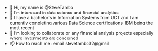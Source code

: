 - 👋 Hi, my name is @SteveTambo
- 👀 I’m interested in data science and financial analytics
- 🌱 I have a bachelor's in Information Systems from UCT and I am currently completing various Data Science certifications, IBM being the most recent
- 💞️ I’m looking to collaborate on any financial analysis projects especially where investments are concerned
- 📫 How to reach me : email stevetambo32@gmail


